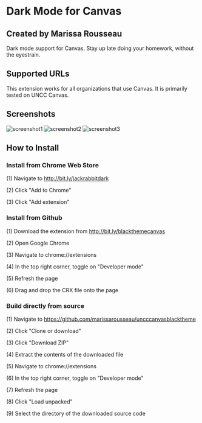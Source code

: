 # Dark Mode for Canvas
## Created by Marissa Rousseau
Dark mode support for Canvas. Stay up late doing your homework, without the eyestrain.
 ## Supported URLs
This extension works for all organizations that use Canvas.  It is primarily tested on UNCC Canvas.
 ## Screenshots
 ![screenshot1](https://marissa.page/res/canvas/screenshot1.png)
 ![screenshot2](https://marissa.page/res/canvas/screenshot2.png)
 ![screenshot3](https://marissa.page/res/canvas/screenshot3.png)

 ## How to Install
 ### Install from Chrome Web Store
 (1) Navigate to http://bit.ly/jackrabbitdark

 (2) Click "Add to Chrome"

 (3) Click "Add extension"
 ### Install from Github
 (1) Download the extension from http://bit.ly/blackthemecanvas

 (2) Open Google Chrome

 (3) Navigate to chrome://extensions

 (4) In the top right corner, toggle on "Developer mode"

 (5) Refresh the page

 (6) Drag and drop the CRX file onto the page
 ### Build directly from source
 (1) Navigate to https://github.com/marissarousseau/uncccanvasblacktheme

 (2) Click "Clone or download"

 (3) Click "Download ZIP"

 (4) Extract the contents of the downloaded file

 (5) Navigate to chrome://extensions

 (6) In the top right corner, toggle on "Developer mode"

 (7) Refresh the page

 (8) Click "Load unpacked"

 (9) Select the directory of the downloaded source code
